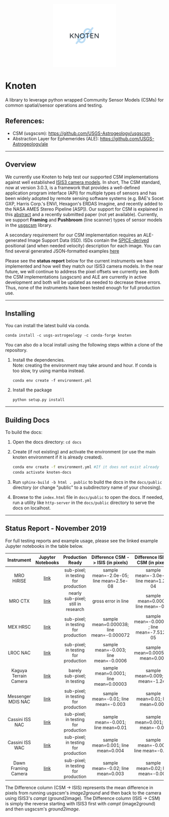 <p align="center">
  <img src="docs/Knoten_Logo.svg" alt="Knoten" width=200> 
</p>

# Knoten

A library to leverage python wrapped Community Sensor Models (CSMs) for common spatial/sensor operations and testing.

## References:

- CSM (usgscsm): https://github.com/USGS-Astrogeology/usgscsm
- Abstraction Layer for Ephemerides (ALE): https://github.com/USGS-Astrogeology/ale
<hr>

## Overview

We currently use Knoten to help test our supported CSM implementations against well established [ISIS3 camera models](https://github.com/USGS-Astrogeology/ISIS3). In short, The CSM standard, now at version 3.0.3, is a framework that provides a well-defined application program interface (API) for multiple types of sensors and has been widely adopted by remote sensing software systems (e.g. BAE's Socet GXP, Harris Corp.'s ENVI, Hexagon's ERDAS Imagine, and recently added to the NASA AMES Stereo Pipeline [ASP]). Our support for CSM is explained in this [abstract](https://www.hou.usra.edu/meetings/informatics2018/pdf/6040.pdf) and a recently submitted paper (not yet available). Currently, we support **Framing** and **Pushbroom** (line scanner) types of sensor models in the [usgscsm](https://github.com/USGS-Astrogeology/usgscsm) library. 

A secondary requirement for our CSM implementation requires an ALE-generated Image Support Data (ISD). ISDs contain the [SPICE-derived](https://naif.jpl.nasa.gov/naif/toolkit.html) positional (and when needed velocity) description for each image. You can find several generated JSON-formatted examples [here](examples/data/)

Please see the **status report** below for the current instruments we have implemented and how well they match our ISIS3 camera models. In the near future, we will continue to address the pixel offsets we currently see. Both the CSM implementations (usgscsm) and ALE are currently in active development and both will be updated as needed to decrease these errors. Thus, none of the instruments have been tested enough for full production use.

<hr>

## Installing

You can install the latest build via conda. 

```
conda install -c usgs-astrogeology -c conda-forge knoten
```

You can also do a local install using the following steps within a clone of the repository.

1. Install the dependencies.  
   Note: creating the environment may take around and hour.  If conda is too slow, try using mamba instead.
    ```
    conda env create -f environment.yml
    ```

1. Install the package
    ```
    python setup.py install
    ```

<hr>

## Building Docs

To build the docs:
1. Open the docs directory: `cd docs`
1. Create (if not existing) and activate the environment (or use the main knoten environment if it is already created).
   
   ```sh
   conda env create -f environment.yml #If it does not exist already
   conda activate knoten-docs
   ```
1. Run `sphinx-build -b html . public` to build the docs in the `docs/public` directory (or change "public" to a subdirectory name of your choosing).
1. Browse to the `index.html` file in `docs/public` to open the docs.  If needed, run a utility like `http-server` in the `docs/public` directory to serve the docs on localhost.

<hr>

## Status Report - November 2019

For full testing reports and example usage, please see the linked example Jupyter notebooks in the table below. 

|       Instrument      |                      Jupyter Notebooks                     |  Production Ready |    Difference CSM -> ISIS (in pixels)   |    Difference ISIS -> CSM (in pixels)   |
|:---------------------:|:-------------------------------------------------:|:-----------------:|:---------------------------------------:|:---------------------------------------:|
|       MRO HiRISE      |     [link](examples/mro_hirise_isis_cmp.ipynb)    |     sub-pixel; in testing for production    | sample mean=-2.0e-05; line mean=2.5e-08 | sample mean=-3.0e-08; line mean=1.2e-04 |
|        MRO CTX        |      [link](examples/mro_ctx_isis_cmp.ipynb)      | nearly sub-pixel; still in research |  gross error in line  |     sample mean=0.0002; line mean=-0.07     |
|        MEX HRSC       |      [link](examples/mex_hrsc_isis_cmp.ipynb)     |         sub-pixel; in testing for production        |      sample mean=0.000038; line mean=-0.000072      |       sample mean=-0.000038 ; line mean=-7.512e-05       |
|        LROC NAC       |      [link](examples/lrocnac_isis_cmp.ipynb)      | sub-pixel; in testing for production |      sample mean=-0.003; line mean=-0.0006      |                   sample mean=0.0005	line mean=0.003                   |
| Kaguya Terrain Camera |     [link](examples/kaguya_tc_isis_cmp.ipynb)     | barely sub-pixel; in testing |     sample mean=0.0001; line mean=0.00003    |      sample mean=0.009; line mean=-1.242      |
|   Messenger MDIS NAC  | [link](examples/messenger_mdisnac_isis_cmp.ipynb) |  sub-pixel; in testing for production |      sample mean=-0.01; line mean=-0.003     |       sample mean=0.01; line mean=0.003      |
|  Cassini ISS NAC      |      [link](examples/cassini_isis_nac_cmp.ipynb)      |  sub-pixel; in testing for production  |    sample mean=-0.001; line mean=0.01    |     sample mean=0.001; line mean=-0.01     |
|  Cassini ISS WAC      |      [link](examples/cassini_isis_wac_cmp.ipynb)      |  sub-pixel; in testing for production  |    sample mean=0.001; line mean=0.004    |     sample mean=-0.001; line mean=-0.004     |
|  Dawn Framing Camera  |      [link](examples/dawn_fc_isis_cmp.ipynb)      |     sub-pixel; in testing for production    | sample mean=-0.02; line mean=0.003 | sample mean=0.02; line mean=-0.003 |

The Difference column (CSM -> ISIS) represents the mean difference in pixels from running usgscsm's *image2ground* and then back to the camera using ISIS3's *campt* (ground2image). The Difference column (ISIS -> CSM) is simply the reverse starting with ISIS3 first with *campt* (image2ground) and then usgscsm's *ground2image*.
